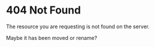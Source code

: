 # 404 Not Found

The resource you are requesting is not found on the server.

Maybe it has been moved or rename?